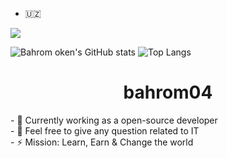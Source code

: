 
- 🇺🇿

![](https://komarev.com/ghpvc/?username=bahromoken)

![Bahrom oken's GitHub stats](https://github-readme-stats.vercel.app/api?username=bahrom04&show_icons=true&theme=dark)
![Top Langs](https://github-readme-stats.vercel.app/api/top-langs/?username=bahrom04&layout=compact&theme=dark)


<h1 align="center">bahrom04</h1>
<!-- <p align="center">
  <img src="./img/wallpaper.jpg" alt="">
</p> -->

<div>
    - 🔭 Currently working as a open-source developer <br>
    - 💬 Feel free to give any question related to IT <br>
    - ⚡️ Mission: Learn, Earn & Change the world
</div>
